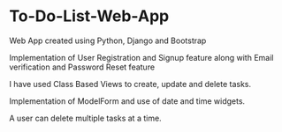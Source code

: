 # To-Do-List-Web-App

Web App created using Python, Django and Bootstrap

Implementation of User Registration and Signup feature along with Email verification and Password Reset feature

I have used Class Based Views to create, update and delete tasks.

Implementation of ModelForm and use of date and time widgets.

A user can delete multiple tasks at a time.
